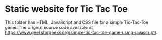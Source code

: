 # Static website for Tic Tac Toe

This folder has HTML, JavaScript and CSS file for a simple Tic-Tac-Toe game. The original source code available at https://www.geeksforgeeks.org/simple-tic-tac-toe-game-using-javascript/.